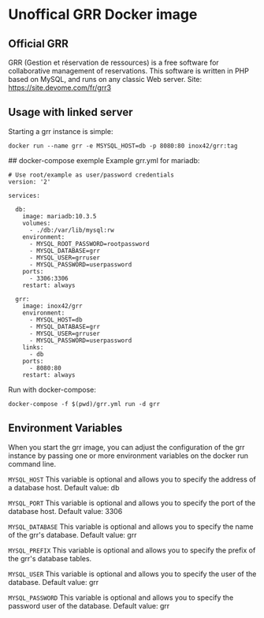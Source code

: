 # Unoffical GRR Docker image

## Official GRR
GRR (Gestion et réservation de ressources) is a free software for collaborative management of reservations.
This software is written in PHP based on MySQL, and runs on any classic Web server.
Site: https://site.devome.com/fr/grr3

## Usage with linked server
Starting a grr instance is simple:
```
docker run --name grr -e MSYSQL_HOST=db -p 8080:80 inox42/grr:tag
```

## docker-compose exemple
Example grr.yml for mariadb:

```
# Use root/example as user/password credentials
version: '2'

services:

  db:
    image: mariadb:10.3.5
    volumes:
      - ./db:/var/lib/mysql:rw
    environment:
      - MYSQL_ROOT_PASSWORD=rootpassword
      - MYSQL_DATABASE=grr
      - MYSQL_USER=grruser
      - MYSQL_PASSWORD=userpassword
    ports:
      - 3306:3306
    restart: always

  grr:
    image: inox42/grr
    environment:
      - MYSQL_HOST=db
      - MYSQL_DATABASE=grr
      - MYSQL_USER=grruser
      - MYSQL_PASSWORD=userpassword
    links:
      - db 
    ports:
      - 8080:80
    restart: always

```
Run with docker-compose:
```
docker-compose -f $(pwd)/grr.yml run -d grr
```

## Environment Variables
When you start the grr image, you can adjust the configuration of the grr instance by passing one or more environment variables on the docker run command line.

``MYSQL_HOST``
This variable is optional and allows you to specify the address of a database host.
Default value: db

``MYSQL_PORT``
This variable is optional and allows you to specify the port of the database host. 
Default value: 3306

``MYSQL_DATABASE``
This variable is optional and allows you to specify the name of the grr's database.
Default value: grr

``MYSQL_PREFIX``
This variable is optional and allows you to specify the prefix of the grr's database tables.

``MYSQL_USER``
This variable is optional and allows you to specify the user of the database.
Default value: grr

``MYSQL_PASSWORD``
This variable is optional and allows you to specify the password user of the database.
Default value: grr

